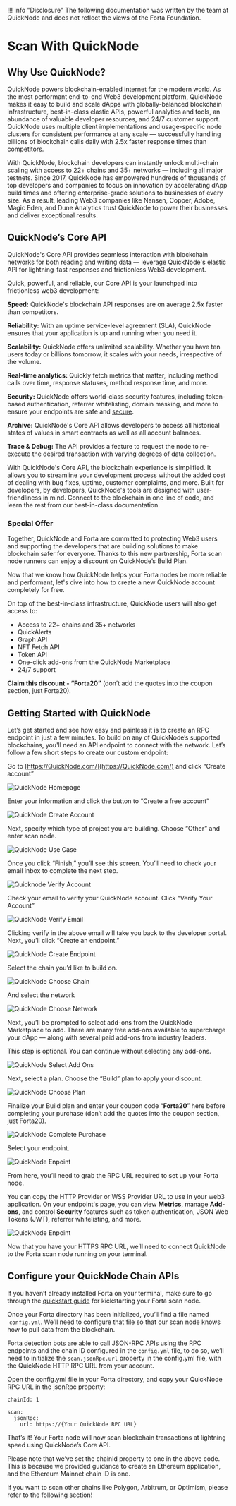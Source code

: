!!! info "Disclosure" 
    The following documentation was written by the team at QuickNode and does not reflect the views of the Forta Foundation.

# Scan With QuickNode

## Why Use QuickNode?

QuickNode powers blockchain-enabled internet for the modern world. As the most performant end-to-end Web3 development platform, QuickNode makes it easy to build and scale dApps with globally-balanced blockchain infrastructure, best-in-class elastic APIs, powerful analytics and tools, an abundance of valuable developer resources, and 24/7 customer support. QuickNode uses multiple client implementations and usage-specific node clusters for consistent performance at any scale — successfully handling billions of blockchain calls daily with 2.5x faster response times than competitors. 

With QuickNode, blockchain developers can instantly unlock multi-chain scaling with access to 22+ chains and 35+ networks — including all major testnets. Since 2017, QuickNode has empowered hundreds of thousands of top developers and companies to focus on innovation by accelerating dApp build times and offering enterprise-grade solutions to businesses of every size. As a result, leading Web3 companies like Nansen, Copper, Adobe, Magic Eden, and Dune Analytics trust QuickNode to power their businesses and deliver exceptional results.

## QuickNode’s Core API

QuickNode's Core API provides seamless interaction with blockchain networks for both reading and writing data — leverage QuickNode's elastic API for lightning-fast responses and frictionless Web3 development.

Quick, powerful, and reliable, our Core API is your launchpad into frictionless web3 development:

**Speed:** QuickNode's blockchain API responses are on average 2.5x faster than competitors.

**Reliability:** With an uptime service-level agreement (SLA), QuickNode ensures that your application is up and running when you need it.

**Scalability:** QuickNode offers unlimited scalability. Whether you have ten users today or billions tomorrow, it scales with your needs, irrespective of the volume.

**Real-time analytics:** Quickly fetch metrics that matter, including method calls over time, response statuses, method response time, and more.

**Security:** QuickNode offers world-class security features, including token-based authentication, referrer whitelisting, domain masking, and more to ensure your endpoints are safe and [secure](https://www.quicknode.com/core-api).

**Archive:** QuickNode's Core API allows developers to access all historical states of values in smart contracts as well as all account balances.

**Trace & Debug:** The API provides a feature to request the node to re-execute the desired transaction with varying degrees of data collection.

With QuickNode's Core API, the blockchain experience is simplified. It allows you to streamline your development process without the added cost of dealing with bug fixes, uptime, customer complaints, and more. Built for developers, by developers, QuickNode's tools are designed with user-friendliness in mind. Connect to the blockchain in one line of code, and learn the rest from our best-in-class documentation.

### **Special Offer**

Together, QuickNode and Forta are committed to protecting Web3 users and supporting the developers that are building solutions to make blockchain safer for everyone. Thanks to this new partnership, Forta scan node runners can enjoy a discount on QuickNode’s Build Plan.

Now that we know how QuickNode helps your Forta nodes be more reliable and performant, let's dive into how to create a new QuickNode account completely for free.

On top of the best-in-class infrastructure, QuickNode users will also get access to:

- Access to 22+ chains and 35+ networks
- QuickAlerts
- Graph API
- NFT Fetch API
- Token API
- One-click add-ons from the QuickNode Marketplace
- 24/7 support

**Claim this discount - “Forta20”** (don’t add the quotes into the coupon section, just Forta20).

## Getting Started with QuickNode

Let’s get started and see how easy and painless it is to create an RPC endpoint in just a few minutes. To build on any of QuickNode’s supported blockchains, you'll need an API endpoint to connect with the network. Let’s follow a few short steps to create our custom endpoint:

Go to [https://QuickNode.com/](https://QuickNode.com/) and click “Create account”

![QuickNode Homepage](quicknode-homepage.png)

Enter your information and click the button to “Create a free account”

![QuickNode Create Account](quicknode-create-account.png)

Next, specify which type of project you are building. Choose “Other” and enter scan node. 

![QuickNode Use Case](quicknode-use-case.png)

Once you click “Finish,” you’ll see this screen. You’ll need to check your email inbox to complete the next step.

![Quicknode Verify Account](quicknode-verify-account.png)

Check your email to verify your QuickNode account.
Click “Verify Your Account”

![QuickNode Verify Email](quicknode-verify-email.png)

Clicking verify in the above email will take you back to the developer portal. Next, you’ll click “Create an endpoint.”

![QuickNode Create Endpoint](quicknode-create-endpoint.png)

Select the chain you’d like to build on.

![QuickNode Choose Chain](quicknode-choose-chain.png)

And select the network

![QuickNode Choose Network](quicknode-choose-network.png)

Next, you’ll be prompted to select add-ons from the QuickNode Marketplace to add. There are many free add-ons available to supercharge your dApp — along with several paid add-ons from industry leaders.

This step is optional. You can continue without selecting any add-ons.

![QuickNode Select Add Ons](quicknode-select-add-ons.png)

Next, select a plan. Choose the “Build” plan to apply your discount.

![QuickNode Choose Plan](quicknode-choose-plan.png)

Finalize your Build plan and enter your coupon code “**Forta20**” here before completing your purchase (don’t add the quotes into the coupon section, just Forta20).

![QuickNode Complete Purchase](quicknode-complete-purchase.png)

Select your endpoint.

![QuickNode Enpoint](quicknode-endpoint.png)

From here, you’ll need to grab the RPC URL required to set up your Forta node.

You can copy the HTTP Provider or WSS Provider URL to use in your web3 application. On your endpoint's page, you can view **Metrics**, manage **Add-ons**, and control **Security** features such as token authentication, JSON Web Tokens (JWT), referrer whitelisting, and more.

![QuickNode Enpoint](quicknode-endpoint.png)

Now that you have your HTTPS RPC URL, we’ll need to connect QuickNode to the Forta scan node running on your terminal.

## Configure your QuickNode Chain APIs

If you haven’t already installed Forta on your terminal, make sure to go through the [quickstart guide](https://docs.forta.network/en/latest/scanner-quickstart/) for kickstarting your Forta scan node.

Once your Forta directory has been initialized, you’ll find a file named  `config.yml`. We’ll need to configure that file so that our scan node knows how to pull data from the blockchain.

Forta detection bots are able to call JSON-RPC APIs using the RPC endpoints and the chain ID configured in the `config.yml` file, to do so, we’ll need to initialize the `scan.jsonRpc.url` property in the config.yml file, with the QuickNode HTTP RPC URL from your account.

Open the config.yml file in your Forta directory, and copy your QuickNode RPC URL in the jsonRpc property:

```
chainId: 1

scan:
  jsonRpc:
    url: https://{Your QuickNode RPC URL}
```         

That’s it! Your Forta node will now scan blockchain transactions at lightning speed using QuickNode’s Core API.

Please note that we’ve set the chainId property to one in the above code. This is because we provided guidance to create an Ethereum application, and the Ethereum Mainnet chain ID is one.

If you want to scan other chains like Polygon, Arbitrum, or Optimism, please refer to the following section!